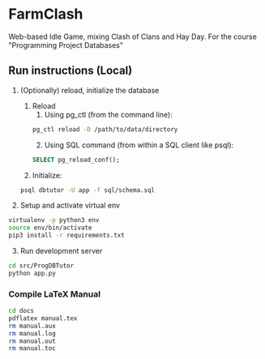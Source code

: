 # FarmClash
Web-based Idle Game, mixing Clash of Clans and Hay Day. For the course "Programming Project Databases"

## Run instructions (Local)
1. (Optionally) reload, initialize the database
   1. Reload
      1. Using pg_ctl (from the command line):
      ```bash
      pg_ctl reload -D /path/to/data/directory
      ```
      2. Using SQL command (from within a SQL client like psql):
      ```sql
      SELECT pg_reload_conf();
      ```
   2. Initialize:
   ```bash
   psql dbtutor -U app -f sql/schema.sql
   ```
         
2. Setup and activate virtual env
```bash
virtualenv -p python3 env
source env/bin/activate
pip3 install -r requirements.txt
```

3. Run development server
```bash
cd src/ProgDBTutor
python app.py
```


### Compile LaTeX Manual
```bash
cd docs
pdflatex manual.tex
rm manual.aux
rm manual.log
rm manual.out
rm manual.toc
```